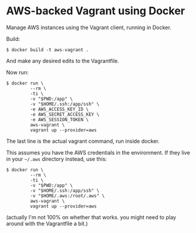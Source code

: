 # AWS-backed Vagrant using Docker

Manage AWS instances using the Vagrant client, running in Docker.

Build:

    $ docker build -t aws-vagrant .

And make any desired edits to the Vagrantfile.

Now run:

    $ docker run \
             --rm \
             -ti \
             -v "$PWD:/app" \
             -v "$HOME/.ssh:/app/ssh" \
             -e AWS_ACCESS_KEY_ID \
             -e AWS_SECRET_ACCESS_KEY \
             -e AWS_SESSION_TOKEN \
             aws-vagrant \
             vagrant up --provider=aws

The last line is the actual vagrant command, run inside docker.

This assumes you have the AWS credentials in the environment. If they live in
your `~/.aws` directory instead, use this:

    $ docker run \
             --rm \
             -ti \
             -v "$PWD:/app" \
             -v "$HOME/.ssh:/app/ssh" \
             -v "$HOME/.aws:/root/.aws" \
             aws-vagrant \
             vagrant up --provider=aws

(actually I'm not 100% on whether that works. you might need to play around with
the Vagrantfile a bit.)
